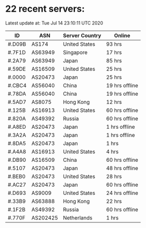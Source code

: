 # 22 recent servers:

Latest update at: Tue Jul 14 23:10:11 UTC 2020

| ID | ASN | Server Country | Online |
| -- | --- | -------------- | ------ |
| #.D09B | AS174 | United States | 93 hrs |
| #.7F1D | AS63949 | Singapore | 17 hrs |
| #.2A79 | AS63949 | Japan | 85 hrs |
| #.59DE | AS16509 | United States | 25 hrs |
| #.0000 | AS20473 | Japan | 25 hrs |
| #.CBC4 | AS56040 | China | 19 hrs offline |
| #.78DA | AS56040 | China | 19 hrs offline |
| #.5AD7 | AS8075 | Hong Kong | 12 hrs |
| #.125B | AS16913 | United States | 60 hrs offline |
| #.820A | AS49392 | Russia | 60 hrs offline |
| #.A8ED | AS20473 | Japan | 1 hrs offline |
| #.3A2A | AS20473 | Japan | 1 hrs offline |
| #.8DA5 | AS20473 | Japan | 1 hrs |
| #.A4A8 | AS16913 | United States | 4 hrs |
| #.DB90 | AS16509 | China | 60 hrs offline |
| #.5107 | AS20473 | Japan | 48 hrs offline |
| #.BEB0 | AS20473 | United States | 28 hrs |
| #.AC27 | AS20473 | Japan | 60 hrs offline |
| #.D693 | AS9009 | United States | 24 hrs offline |
| #.33B9 | AS63888 | Hong Kong | 22 hrs |
| #.1F2B | AS49392 | Russia | 60 hrs offline |
| #.770F | AS202425 | Netherlands | 1 hrs |

